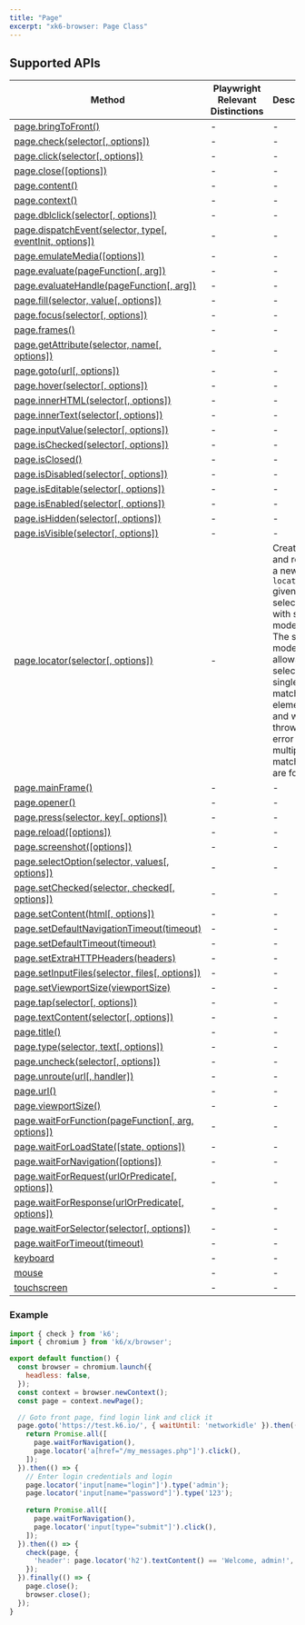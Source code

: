 ```yaml
---
title: "Page"
excerpt: "xk6-browser: Page Class"
---
```


<BrowserDocsWIP/>

## Supported APIs

| Method | Playwright Relevant Distinctions | Description |
| - |  - | - |
| <a href="https://playwright.dev/docs/api/class-page#page-bring-to-front" target="_blank" >page.bringToFront()</a> | - | - |
| <a href="https://playwright.dev/docs/api/class-page#page-check" target="_blank" >page.check(selector[, options])</a> | - | - |
| <a href="https://playwright.dev/docs/api/class-page#page-click" target="_blank" >page.click(selector[, options])</a> | - | - |
| <a href="https://playwright.dev/docs/api/class-page#page-close" target="_blank" >page.close([options])</a> | - | - |
| <a href="https://playwright.dev/docs/api/class-page#page-content" target="_blank" >page.content()</a> | - | - |
| <a href="https://playwright.dev/docs/api/class-page#page-context" target="_blank" >page.context()</a> | - | - |
| <a href="https://playwright.dev/docs/api/class-page#page-dblclick" target="_blank" >page.dblclick(selector[, options])</a> | - | - |
| <a href="https://playwright.dev/docs/api/class-page#page-dispatch-event" target="_blank" >page.dispatchEvent(selector, type[, eventInit, options])</a> | - | - |
| <a href="https://playwright.dev/docs/api/class-page#page-emulate-media" target="_blank" >page.emulateMedia([options])</a> | - | - |
| <a href="https://playwright.dev/docs/api/class-page#page-evaluate" target="_blank" >page.evaluate(pageFunction[, arg])</a> | - | - |
| <a href="https://playwright.dev/docs/api/class-page#page-evaluate-handle" target="_blank" >page.evaluateHandle(pageFunction[, arg])</a> | - | - |
| <a href="https://playwright.dev/docs/api/class-page#page-fill" target="_blank" >page.fill(selector, value[, options])</a> | - | - |
| <a href="https://playwright.dev/docs/api/class-page#page-focus" target="_blank" >page.focus(selector[, options])</a> | - | - |
| <a href="https://playwright.dev/docs/api/class-page#page-frames" target="_blank" >page.frames()</a> | - | - |
| <a href="https://playwright.dev/docs/api/class-page#page-get-attribute" target="_blank" >page.getAttribute(selector, name[, options])</a> | - | - |
| <a href="https://playwright.dev/docs/api/class-page#page-goto" target="_blank" >page.goto(url[, options])</a> | - | - |
| <a href="https://playwright.dev/docs/api/class-page#page-hover" target="_blank" >page.hover(selector[, options])</a> | - | - |
| <a href="https://playwright.dev/docs/api/class-page#page-inner-html" target="_blank" >page.innerHTML(selector[, options])</a> | - | - |
| <a href="https://playwright.dev/docs/api/class-page#page-inner-text" target="_blank" >page.innerText(selector[, options])</a> | - | - |
| <a href="https://playwright.dev/docs/api/class-page#page-input-value" target="_blank" >page.inputValue(selector[, options])</a> | - | - |
| <a href="https://playwright.dev/docs/api/class-page#page-is-checked" target="_blank" >page.isChecked(selector[, options])</a> | - | - |
| <a href="https://playwright.dev/docs/api/class-page#page-is-closed" target="_blank" >page.isClosed()</a> | - | - |
| <a href="https://playwright.dev/docs/api/class-page#page-is-disabled" target="_blank" >page.isDisabled(selector[, options])</a> | - | - |
| <a href="https://playwright.dev/docs/api/class-page#page-is-editable" target="_blank" >page.isEditable(selector[, options])</a> | - | - |
| <a href="https://playwright.dev/docs/api/class-page#page-is-enabled" target="_blank" >page.isEnabled(selector[, options])</a> | - | - |
| <a href="https://playwright.dev/docs/api/class-page#page-is-hidden" target="_blank" >page.isHidden(selector[, options])</a> | - | - |
| <a href="https://playwright.dev/docs/api/class-page#page-is-visible" target="_blank" >page.isVisible(selector[, options])</a> | - | - |
| <a href="/javascript-api/xk6-browser/locator">page.locator(selector[, options])</a> | - | Creates and returns a new page `locator` given a selector with strict mode on. The strict mode only allows selecting a single matching element, and will throw an error if multiple matches are found. |
| <a href="https://playwright.dev/docs/api/class-page#page-main-frame" target="_blank" >page.mainFrame()</a> | - | - |
| <a href="https://playwright.dev/docs/api/class-page#page-opener" target="_blank" >page.opener()</a> | - | - |
| <a href="https://playwright.dev/docs/api/class-page#page-press" target="_blank" >page.press(selector, key[, options])</a> | - | - |
| <a href="https://playwright.dev/docs/api/class-page#page-reload" target="_blank" >page.reload([options])</a> | - | - |
| <a href="https://playwright.dev/docs/api/class-page#page-screenshot" target="_blank" >page.screenshot([options])</a> | - | - |
| <a href="https://playwright.dev/docs/api/class-page#page-select-option" target="_blank" >page.selectOption(selector, values[, options])</a> | - | - |
| <a href="https://playwright.dev/docs/api/class-page#page-set-checked" target="_blank" >page.setChecked(selector, checked[, options])</a> | - | - |
| <a href="https://playwright.dev/docs/api/class-page#page-set-content" target="_blank" >page.setContent(html[, options])</a> | - | - |
| <a href="https://playwright.dev/docs/api/class-page#page-set-default-navigation-timeout" target="_blank" >page.setDefaultNavigationTimeout(timeout)</a> | - | - |
| <a href="https://playwright.dev/docs/api/class-page#page-set-default-timeout" target="_blank" >page.setDefaultTimeout(timeout)</a> | - | - |
| <a href="https://playwright.dev/docs/api/class-page#page-set-extra-http-headers" target="_blank" >page.setExtraHTTPHeaders(headers)</a> | - | - |
| <a href="https://playwright.dev/docs/api/class-page#page-set-input-files" target="_blank" >page.setInputFiles(selector, files[, options])</a> | - | - |
| <a href="https://playwright.dev/docs/api/class-page#page-set-viewport-size" target="_blank" >page.setViewportSize(viewportSize)</a> | - | - |
| <a href="https://playwright.dev/docs/api/class-page#page-tap" target="_blank" >page.tap(selector[, options])</a> | - | - |
| <a href="https://playwright.dev/docs/api/class-page#page-text-content" target="_blank" >page.textContent(selector[, options])</a> | - | - |
| <a href="https://playwright.dev/docs/api/class-page#page-title" target="_blank" >page.title()</a> | - | - |
| <a href="https://playwright.dev/docs/api/class-page#page-type" target="_blank" >page.type(selector, text[, options])</a> | - | - |
| <a href="https://playwright.dev/docs/api/class-page#page-uncheck" target="_blank" >page.uncheck(selector[, options])</a> | - | - |
| <a href="https://playwright.dev/docs/api/class-page#page-unroute" target="_blank" >page.unroute(url[, handler])</a> | - | - |
| <a href="https://playwright.dev/docs/api/class-page#page-url" target="_blank" >page.url()</a> | - | - |
| <a href="https://playwright.dev/docs/api/class-page#page-viewport-size" target="_blank" >page.viewportSize()</a> | - | - |
| <a href="https://playwright.dev/docs/api/class-page#page-wait-for-function" target="_blank" >page.waitForFunction(pageFunction[, arg, options])</a> | - | - |
| <a href="https://playwright.dev/docs/api/class-page#page-wait-for-load-state" target="_blank" >page.waitForLoadState([state, options])</a> | - | - |
| <a href="https://playwright.dev/docs/api/class-page#page-wait-for-navigation" target="_blank" >page.waitForNavigation([options])</a> | - | - |
| <a href="https://playwright.dev/docs/api/class-page#page-wait-for-request" target="_blank" >page.waitForRequest(urlOrPredicate[, options])</a> | - | - |
| <a href="https://playwright.dev/docs/api/class-page#page-wait-for-response" target="_blank" >page.waitForResponse(urlOrPredicate[, options])</a> | - | - |
| <a href="https://playwright.dev/docs/api/class-page#page-wait-for-selector" target="_blank" >page.waitForSelector(selector[, options])</a> | - | - |
| <a href="https://playwright.dev/docs/api/class-page#page-wait-for-timeout" target="_blank" >page.waitForTimeout(timeout)</a> | - | - |
| <a href="https://playwright.dev/docs/api/class-page#page-keyboard" target="_blank" >keyboard</a> | - | - |
| <a href="https://playwright.dev/docs/api/class-page#page-mouse" target="_blank" >mouse</a> | - | - |
| <a href="https://playwright.dev/docs/api/class-page#page-touchscreen" target="_blank" >touchscreen</a> | - | - |

### Example

<!-- eslint-skip -->

```javascript
import { check } from 'k6';
import { chromium } from 'k6/x/browser';

export default function() {
  const browser = chromium.launch({
    headless: false,
  });
  const context = browser.newContext();
  const page = context.newPage();

  // Goto front page, find login link and click it
  page.goto('https://test.k6.io/', { waitUntil: 'networkidle' }).then(() => {
    return Promise.all([
      page.waitForNavigation(),
      page.locator('a[href="/my_messages.php"]').click(),
    ]);
  }).then(() => {
    // Enter login credentials and login
    page.locator('input[name="login"]').type('admin');
    page.locator('input[name="password"]').type('123');
   
    return Promise.all([
      page.waitForNavigation(),
      page.locator('input[type="submit"]').click(),
    ]);
  }).then(() => {
    check(page, {
      'header': page.locator('h2').textContent() == 'Welcome, admin!',
    });
  }).finally(() => {
    page.close();
    browser.close();
  });
}
```
